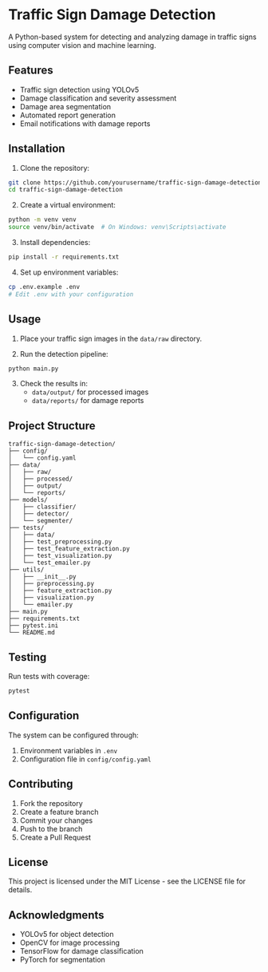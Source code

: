 # Traffic Sign Damage Detection

A Python-based system for detecting and analyzing damage in traffic signs using computer vision and machine learning.

## Features

- Traffic sign detection using YOLOv5
- Damage classification and severity assessment
- Damage area segmentation
- Automated report generation
- Email notifications with damage reports

## Installation

1. Clone the repository:
```bash
git clone https://github.com/yourusername/traffic-sign-damage-detection.git
cd traffic-sign-damage-detection
```

2. Create a virtual environment:
```bash
python -m venv venv
source venv/bin/activate  # On Windows: venv\Scripts\activate
```

3. Install dependencies:
```bash
pip install -r requirements.txt
```

4. Set up environment variables:
```bash
cp .env.example .env
# Edit .env with your configuration
```

## Usage

1. Place your traffic sign images in the `data/raw` directory.

2. Run the detection pipeline:
```bash
python main.py
```

3. Check the results in:
   - `data/output/` for processed images
   - `data/reports/` for damage reports

## Project Structure

```
traffic-sign-damage-detection/
├── config/
│   └── config.yaml
├── data/
│   ├── raw/
│   ├── processed/
│   ├── output/
│   └── reports/
├── models/
│   ├── classifier/
│   ├── detector/
│   └── segmenter/
├── tests/
│   ├── data/
│   ├── test_preprocessing.py
│   ├── test_feature_extraction.py
│   ├── test_visualization.py
│   └── test_emailer.py
├── utils/
│   ├── __init__.py
│   ├── preprocessing.py
│   ├── feature_extraction.py
│   ├── visualization.py
│   └── emailer.py
├── main.py
├── requirements.txt
├── pytest.ini
└── README.md
```

## Testing

Run tests with coverage:
```bash
pytest
```

## Configuration

The system can be configured through:
1. Environment variables in `.env`
2. Configuration file in `config/config.yaml`

## Contributing

1. Fork the repository
2. Create a feature branch
3. Commit your changes
4. Push to the branch
5. Create a Pull Request

## License

This project is licensed under the MIT License - see the LICENSE file for details.

## Acknowledgments

- YOLOv5 for object detection
- OpenCV for image processing
- TensorFlow for damage classification
- PyTorch for segmentation 